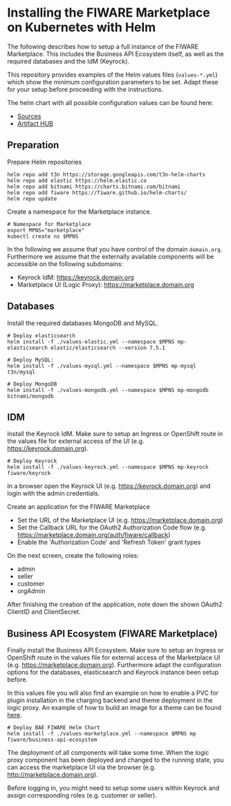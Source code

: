 # Installing the FIWARE Marketplace on Kubernetes with Helm

The following describes how to setup a full instance of the FIWARE Marketplace. This includes the 
Business API Ecosystem itself, as well as the required databases and the IdM (Keyrock).

This repository provides examples of the Helm values files (`values-*.yml`) which show the minimum configuration 
parameters to be set. Adapt these for your setup before proceeding with the instructions.

The helm chart with all possible configuration values can be found here:
* [Sources](https://github.com/FIWARE/helm-charts/tree/main/charts/business-api-ecosystem)
* [Artifact HUB](https://artifacthub.io/packages/helm/fiware/business-api-ecosystem)



## Preparation

Prepare Helm repositories
```shell
helm repo add t3n https://storage.googleapis.com/t3n-helm-charts
helm repo add elastic https://helm.elastic.co
helm repo add bitnami https://charts.bitnami.com/bitnami
helm repo add fiware https://fiware.github.io/helm-charts/
helm repo update
```

Create a namespace for the Marketplace instance.
```shell
# Namespace for Marketplace
export MPNS="marketplace"
kubectl create ns $MPNS
```

In the following we assume that you have control of the domain `domain.org`. Furthermore we assume 
that the externally available components will be accessible on the following subdomains:
* Keyrock IdM: https://keyrock.domain.org
* Marketplace UI (Logic Proxy): https://marketplace.domain.org



## Databases

Install the required databases MongoDB and MySQL. 
```shell
# Deploy elasticsearch
helm install -f ./values-elastic.yml --namespace $MPNS mp-elasticsearch elastic/elasticsearch --version 7.5.1

# Deploy MySQL:
helm install -f ./values-mysql.yml --namespace $MPNS mp-mysql t3n/mysql

# Deploy MongoDB
helm install -f ./values-mongodb.yml --namespace $MPNS mp-mongodb bitnami/mongodb
```



## IDM

Install the Keyrock IdM. Make sure to setup an Ingress or OpenShift route in the values file for external 
access of the UI (e.g. https://keyrock.domain.org).
```shell
# Deploy Keyrock
helm install -f ./values-keyrock.yml --namespace $MPNS mp-keyrock fiware/keyrock
```

In a browser open the Keyrock UI (e.g. https://keyrock.domain.org) and login with the admin credentials.

Create an application for the FIWARE Marketplace
* Set the URL of the Marketplace UI (e.g. https://marketplace.domain.org)
* Set the Callback URL for the OAuth2 Authorization Code flow (e.g. https://marketplace.domain.org/auth/fiware/callback)
* Enable the 'Authorization Code' and 'Refresh Token' grant types

On the next screen, create the following roles:
* admin
* seller
* customer
* orgAdmin

After finishing the creation of the application, note down the shown OAuth2 ClientID and ClientSecret.



## Business API Ecosystem (FIWARE Marketplace)

Finally install the Business API Ecosystem. Make sure to setup an Ingress or OpenShift route in the values file for external 
access of the Marketplace UI (e.g. https://marketplace.domain.org). Furthermore adapt the configuration options for 
the databases, elasticsearch and Keyrock instance been setup before.

In this values file you will also find an example on how to enable a PVC for plugin installation in the charging backend
and theme deployment in the logic proxy. An example of how to build an image for a theme can be
found [here](https://github.com/FIWARE-AI-Marketplace/bae-i4trust-theme).
```shell
# Deploy BAE FIWARE Helm Chart
helm install -f ./values-marketplace.yml --namespace $MPNS mp fiware/business-api-ecosystem
```

The deployment of all components will take some time. When the logic proxy component has been deployed and changed to the running state, 
you can access the marketplace UI via the browser (e.g. http://marketplace.domain.org).

Before logging in, you might need to setup some users within Keyrock and assign corresponding roles (e.g. customer or seller).

